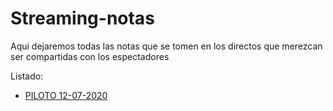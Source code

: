# Streaming-notas
Aqui dejaremos todas las notas que se tomen en los directos que merezcan ser compartidas con los espectadores

Listado:
- [PILOTO 12-07-2020](PILOTO_12-07-2020.md)
